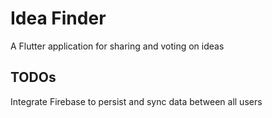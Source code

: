 # Idea Finder

A Flutter application for sharing and voting on ideas

## TODOs

Integrate Firebase to persist and sync data between all users 
